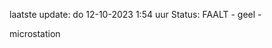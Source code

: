 laatste update: 
do 12-10-2023  1:54   uur 
Status: FAALT - geel - 
<div class="service Y">microstation</div>